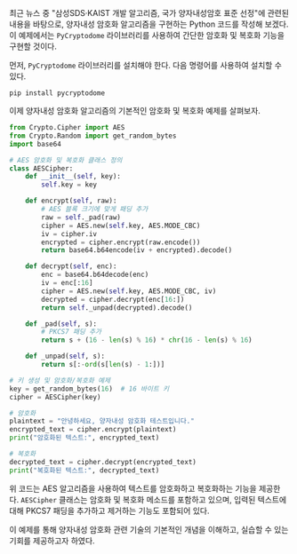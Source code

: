 최근 뉴스 중 "삼성SDS·KAIST 개발 알고리즘, 국가 양자내성암호 표준 선정"에 관련된 내용을 바탕으로, 양자내성 암호화 알고리즘을 구현하는 Python 코드를 작성해 보겠다. 이 예제에서는 `PyCryptodome` 라이브러리를 사용하여 간단한 암호화 및 복호화 기능을 구현할 것이다.

먼저, `PyCryptodome` 라이브러리를 설치해야 한다. 다음 명령어를 사용하여 설치할 수 있다.

```
pip install pycryptodome
```

이제 양자내성 암호화 알고리즘의 기본적인 암호화 및 복호화 예제를 살펴보자.

```python
from Crypto.Cipher import AES
from Crypto.Random import get_random_bytes
import base64

# AES 암호화 및 복호화 클래스 정의
class AESCipher:
    def __init__(self, key):
        self.key = key

    def encrypt(self, raw):
        # AES 블록 크기에 맞게 패딩 추가
        raw = self._pad(raw)
        cipher = AES.new(self.key, AES.MODE_CBC)
        iv = cipher.iv
        encrypted = cipher.encrypt(raw.encode())
        return base64.b64encode(iv + encrypted).decode()

    def decrypt(self, enc):
        enc = base64.b64decode(enc)
        iv = enc[:16]
        cipher = AES.new(self.key, AES.MODE_CBC, iv)
        decrypted = cipher.decrypt(enc[16:])
        return self._unpad(decrypted).decode()

    def _pad(self, s):
        # PKCS7 패딩 추가
        return s + (16 - len(s) % 16) * chr(16 - len(s) % 16)

    def _unpad(self, s):
        return s[:-ord(s[len(s) - 1:])]

# 키 생성 및 암호화/복호화 예제
key = get_random_bytes(16)  # 16 바이트 키
cipher = AESCipher(key)

# 암호화
plaintext = "안녕하세요, 양자내성 암호화 테스트입니다."
encrypted_text = cipher.encrypt(plaintext)
print("암호화된 텍스트:", encrypted_text)

# 복호화
decrypted_text = cipher.decrypt(encrypted_text)
print("복호화된 텍스트:", decrypted_text)
```

위 코드는 AES 알고리즘을 사용하여 텍스트를 암호화하고 복호화하는 기능을 제공한다. `AESCipher` 클래스는 암호화 및 복호화 메소드를 포함하고 있으며, 입력된 텍스트에 대해 PKCS7 패딩을 추가하고 제거하는 기능도 포함되어 있다. 

이 예제를 통해 양자내성 암호화 관련 기술의 기본적인 개념을 이해하고, 실습할 수 있는 기회를 제공하고자 하였다.